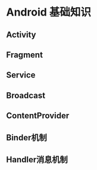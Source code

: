 # Android 基础知识 #
## Activity ##

## Fragment ##

## Service ##

## Broadcast ##

## ContentProvider ##

## Binder机制 ##

## Handler消息机制 ##